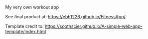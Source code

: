 My very own workout app

See final product at:
https://ebh1226.github.io/FitnessApp/

Template credit to: 
https://soothscier.github.io/A-simple-web-app-template/index.html
